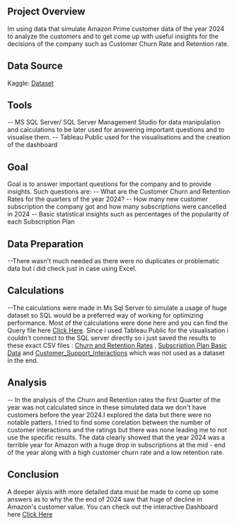## Project Overview

Im using data that simulate Amazon Prime customer data of the year 2024 to analyze the customers and to get come up with useful insights for the decisions of the company such as Customer Churn Rate and Retention rate.

## Data Source

Kaggle: [Dataset](https://www.kaggle.com/datasets/arnavsmayan/amazon-prime-userbase-dataset/data)

## Tools

-- MS SQL Server/ SQL Server Management Studio for data manipulation and calculations to be later used for answering important questions and to visualise them.
-- Tableau Public used for the visualisations and the creation of the dashboard

## Goal

Goal is to answer important questions for the company and to provide insights. Such questions are: 
-- What are the Customer Churn and Retention Rates for the quarters of the year 2024?
-- How many new customer subscription the company got and how many subscriptions were cancelled in 2024
-- Basic statistical insights such as percentages of the popularity of each Subscription Plan


## Data Preparation 

--There wasn't much needed as there were no duplicates or problematic data but i did check just in case using Excel. 

## Calculations 

--The calculations were made in Ms Sql Server to simulate a usage of huge dataset so SQL would be a preferred way of working for optimizing performance. Most of the calculations were done here and you can find the Query file here [Click Here](https://github.com/Kobu47/Amazon-Prime-Customer-Analysis-Simulation/blob/main/Amazon_Prime_Data_Analysis_Query.sql). Since i used Tableau Public for the visualisation i couldn't connect to the SQL server directly so i just saved the results to these exact CSV files : [Churn and Retention Rates](https://github.com/Kobu47/Amazon-Prime-Customer-Analysis-Simulation/blob/main/Amazon_Prime_Churn_Retention_Rates.csv) , [Subscription Plan Basic Data](https://github.com/Kobu47/Amazon-Prime-Customer-Analysis-Simulation/blob/main/Subscription_Plan_Info.csv) and [Customer_Support_Interactions](https://github.com/Kobu47/Amazon-Prime-Customer-Analysis-Simulation/blob/main/Support_Interactions_Rating.csv) which was not used as a dataset in the end.

## Analysis

-- In the analysis of the Churn and Retention rates the first Quarter of the year was not calculated since in these simulated data we don't have customers before the year 2024.I explored the data but there were no notable patters. I tried to find some corelation between the number of customer interactions and the ratings but there was none leading me to not use the specific results. The data clearly showed that the year 2024 was a terrible year for Amazon with a huge drop in subscriptions at the mid - end of the year along with a high customer churn rate and a low retention rate. 

## Conclusion 

A deeper alysis with more detailed data must be made to come up some answers as to why the the end of 2024 saw that huge of decline in Amazon's customer value. You can check out the interactive Dashboard here [Click Here]( https://public.tableau.com/app/profile/dimitris.kompouras/viz/Dashboard_17389112743540/AmazonPrimeSubscriptionCustomerAnalysis-2024)


